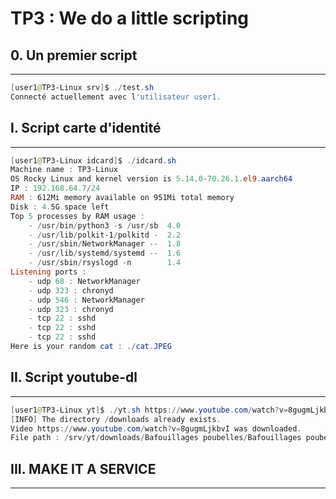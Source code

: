 # TP3 : We do a little scripting


## 0. Un premier script
---

```powershell
[user1@TP3-Linux srv]$ ./test.sh 
Connecté actuellement avec l'utilisateur user1.
```

## I. Script carte d'identité 
---

```powershell
[user1@TP3-Linux idcard]$ ./idcard.sh 
Machine name : TP3-Linux
OS Rocky Linux and kernel version is 5.14.0-70.26.1.el9.aarch64
IP : 192.168.64.7/24
RAM : 612Mi memory available on 951Mi total memory
Disk : 4.5G space left
Top 5 processes by RAM usage :
	- /usr/bin/python3 -s /usr/sb  4.0
	- /usr/lib/polkit-1/polkitd -  2.2
	- /usr/sbin/NetworkManager --  1.8
	- /usr/lib/systemd/systemd --  1.6
	- /usr/sbin/rsyslogd -n        1.4
Listening ports :
	- udp 68 : NetworkManager
	- udp 323 : chronyd
	- udp 546 : NetworkManager
	- udp 323 : chronyd
	- tcp 22 : sshd
	- tcp 22 : sshd
	- tcp 22 : sshd
Here is your random cat : ./cat.JPEG
```

## II. Script youtube-dl
---

```powershell
[user1@TP3-Linux yt]$ ./yt.sh https://www.youtube.com/watch?v=8gugmLjkbvI
[INFO] The directory /downloads already exists.
Video https://www.youtube.com/watch?v=8gugmLjkbvI was downloaded.
File path : /srv/yt/downloads/Bafouillages poubelles/Bafouillages poubelles
```

## III. MAKE IT A SERVICE
---



